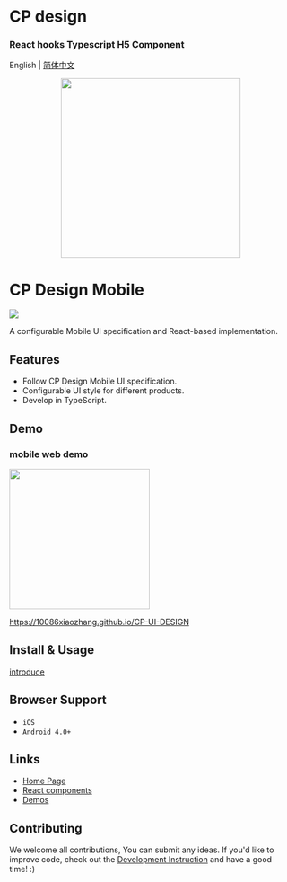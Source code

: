 # CP design

### React hooks Typescript H5 Component

English | [简体中文](./README.zh-CN.md)

<p align="center">
  <a href="https://10086xiaozhang.github.io/CP-UI-DESIGN">
    <img width="320" src="https://zos.alipayobjects.com/rmsportal/wIjMDnsrDoPPcIV.png">
  </a>
</p>

# CP Design Mobile

[![](https://img.shields.io/travis/ant-design/ant-design-mobile.svg?style=flat-square)](https://10086xiaozhang.github.io/CP-UI-DESIGN)

A configurable Mobile UI specification and React-based implementation.

## Features

- Follow CP Design Mobile UI specification.
- Configurable UI style for different products.
- Develop in TypeScript.

## Demo

### mobile web demo

<img width="250" src="https://zos.alipayobjects.com/rmsportal/dLMGiKuyFLBfYfm.png" />

https://10086xiaozhang.github.io/CP-UI-DESIGN

## Install & Usage

[introduce](docs/react/introduce.en-US.md#安装)

## Browser Support

- `iOS`
- `Android 4.0+`

## Links

- [Home Page](https://10086xiaozhang.github.io/CP-UI-DESIGN)
- [React components](https://10086xiaozhang.github.io/CP-UI-DESIGN)
- [Demos](https://10086xiaozhang.github.io/CP-UI-DESIGN)

## Contributing

We welcome all contributions, You can submit any ideas. If you'd like to improve code, check out the [Development Instruction](https://10086xiaozhang.github.io/CP-UI-DESIGN) and have a good time! :)

